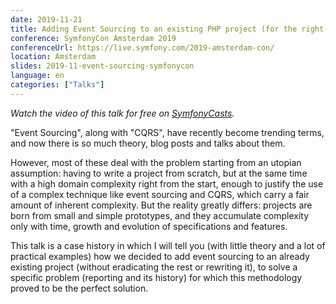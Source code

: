 ```yaml
---
date: 2019-11-21
title: Adding Event Sourcing to an existing PHP project (for the right reasons)
conference: SymfonyCon Amsterdam 2019
conferenceUrl: https://live.symfony.com/2019-amsterdam-con/
location: Amsterdam
slides: 2019-11-event-sourcing-symfonycon
language: en
categories: ["Talks"]
---
```

*Watch the video of this talk for free on [SymfonyCasts](https://symfonycasts.com/screencast/symfonycon2019/adding-event-sourcing-to-an-existing-php-project-for-the-right-reasons).*

"Event Sourcing", along with "CQRS", have recently become trending terms, and now there is so much theory, blog posts and talks about them.
<!--more-->

However, most of these deal with the problem starting from an utopian assumption: having to write a project from scratch, but at the same time with a high domain complexity right from the start, enough to justify the use of a complex technique like event sourcing and CQRS, which carry a fair amount of inherent complexity. But the reality greatly differs: projects are born from small and simple prototypes, and they accumulate complexity only with time, growth and evolution of specifications and features.

This talk is a case history in which I will tell you (with little theory and a lot of practical examples) how we decided to add event sourcing to an already existing project (without eradicating the rest or rewriting it), to solve a specific problem (reporting and its history) for which this methodology proved to be the perfect solution.
